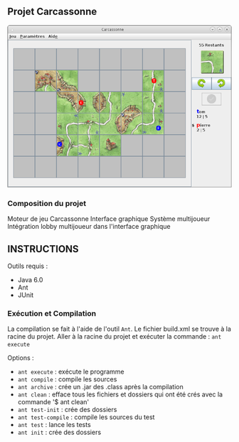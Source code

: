 ## Projet Carcassonne

![alt tag](medias/carcassonne.png)

### Composition du projet

Moteur de jeu Carcassonne
Interface graphique
Système multijoueur
Intégration lobby multijoueur dans l'interface graphique

## INSTRUCTIONS

Outils requis :

- Java 6.0
- Ant
- JUnit

### Exécution et Compilation

La compilation se fait à l'aide de l'outil `Ant`.
Le fichier build.xml se trouve à la racine du projet.
Aller à la racine du projet et exécuter la commande : `ant execute`

Options :

- `ant execute` : exécute le programme
- `ant compile` : compile les sources
- `ant archive` : crée un .jar des .class après la compilation
- `ant clean` : efface tous les fichiers et dossiers qui ont été crés avec la commande '$ ant clean'
- `ant test-init` : crée des dossiers
- `ant test-compile` : compile les sources du test
- `ant test` : lance les tests
- `ant init` : crée des dossiers


